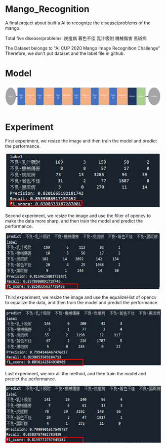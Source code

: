 # Mango_Recognition
A final project about built a AI to recognize the disease/problems of the mango.

Total five disease/problems:
  炭疽病 著色不佳 乳汁吸附 機械傷害 黑斑病

The Dataset belongs to "AI CUP 2020 Mango Image Recognition Challenge"
Therefore, we don't put dataset and the label file in github.

# Model
![alt text](https://github.com/davidnds98/Mango_recognition/blob/main/figure/model.png)

# Experiment
First experiment, we resize the image and then train the model and predict the performance.

![alt text](https://github.com/davidnds98/Mango_recognition/blob/main/figure/resize.png)

Second experiment, we resize the image and use the filter of opencv to make the data more sharp, and then train the model and predict the performance.

![alt text](https://github.com/davidnds98/Mango_recognition/blob/main/figure/resize%2Bsharp.png)

Third experiment, we resize the image and use the equalizeHist of opencv to equalize the data, and then train the model and predict the performance.

![alt text](https://github.com/davidnds98/Mango_recognition/blob/main/figure/resize%2Bequalize.png)

Last experiment, we mix all the method, and then train the model and predict the performance.

![alt text](https://github.com/davidnds98/Mango_recognition/blob/main/figure/resize%2Bsharp%2Bequalize.png)
